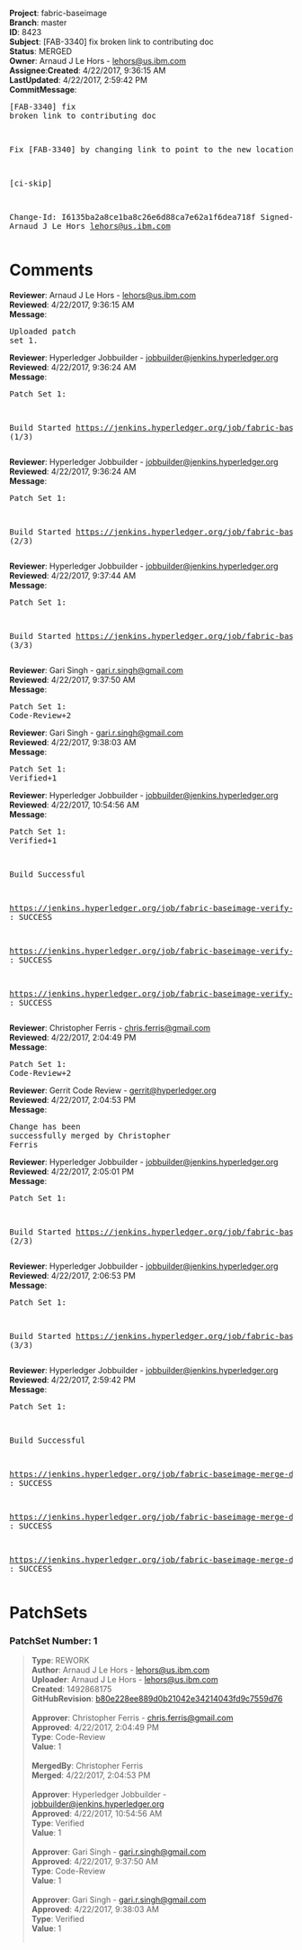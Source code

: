 <strong>Project</strong>: fabric-baseimage</br><strong>Branch</strong>: master<br><strong>ID</strong>: 8423<br><strong>Subject</strong>: [FAB-3340] fix broken link to contributing doc<br><strong>Status</strong>: MERGED<br><strong>Owner</strong>: Arnaud J Le Hors - lehors@us.ibm.com<br><strong>Assignee</strong>:<strong>Created</strong>: 4/22/2017, 9:36:15 AM<br><strong>LastUpdated</strong>: 4/22/2017, 2:59:42 PM<br><strong>CommitMessage</strong>:<br><pre>[FAB-3340] fix broken link to contributing doc

Fix [FAB-3340] by changing link to point to the new location.

[ci-skip]

Change-Id: I6135ba2a8ce1ba8c26e6d88ca7e62a1f6dea718f
Signed-off-by: Arnaud J Le Hors <lehors@us.ibm.com>
</pre><h1>Comments</h1><strong>Reviewer</strong>: Arnaud J Le Hors - lehors@us.ibm.com<br><strong>Reviewed</strong>: 4/22/2017, 9:36:15 AM<br><strong>Message</strong>: <pre>Uploaded patch set 1.</pre><strong>Reviewer</strong>: Hyperledger Jobbuilder - jobbuilder@jenkins.hyperledger.org<br><strong>Reviewed</strong>: 4/22/2017, 9:36:24 AM<br><strong>Message</strong>: <pre>Patch Set 1:

Build Started https://jenkins.hyperledger.org/job/fabric-baseimage-verify-docker-s390x/56/ (1/3)</pre><strong>Reviewer</strong>: Hyperledger Jobbuilder - jobbuilder@jenkins.hyperledger.org<br><strong>Reviewed</strong>: 4/22/2017, 9:36:24 AM<br><strong>Message</strong>: <pre>Patch Set 1:

Build Started https://jenkins.hyperledger.org/job/fabric-baseimage-verify-docker-ppc64le/64/ (2/3)</pre><strong>Reviewer</strong>: Hyperledger Jobbuilder - jobbuilder@jenkins.hyperledger.org<br><strong>Reviewed</strong>: 4/22/2017, 9:37:44 AM<br><strong>Message</strong>: <pre>Patch Set 1:

Build Started https://jenkins.hyperledger.org/job/fabric-baseimage-verify-docker-x86_64/78/ (3/3)</pre><strong>Reviewer</strong>: Gari Singh - gari.r.singh@gmail.com<br><strong>Reviewed</strong>: 4/22/2017, 9:37:50 AM<br><strong>Message</strong>: <pre>Patch Set 1: Code-Review+2</pre><strong>Reviewer</strong>: Gari Singh - gari.r.singh@gmail.com<br><strong>Reviewed</strong>: 4/22/2017, 9:38:03 AM<br><strong>Message</strong>: <pre>Patch Set 1: Verified+1</pre><strong>Reviewer</strong>: Hyperledger Jobbuilder - jobbuilder@jenkins.hyperledger.org<br><strong>Reviewed</strong>: 4/22/2017, 10:54:56 AM<br><strong>Message</strong>: <pre>Patch Set 1: Verified+1

Build Successful 

https://jenkins.hyperledger.org/job/fabric-baseimage-verify-docker-x86_64/78/ : SUCCESS

https://jenkins.hyperledger.org/job/fabric-baseimage-verify-docker-s390x/56/ : SUCCESS

https://jenkins.hyperledger.org/job/fabric-baseimage-verify-docker-ppc64le/64/ : SUCCESS</pre><strong>Reviewer</strong>: Christopher Ferris - chris.ferris@gmail.com<br><strong>Reviewed</strong>: 4/22/2017, 2:04:49 PM<br><strong>Message</strong>: <pre>Patch Set 1: Code-Review+2</pre><strong>Reviewer</strong>: Gerrit Code Review - gerrit@hyperledger.org<br><strong>Reviewed</strong>: 4/22/2017, 2:04:53 PM<br><strong>Message</strong>: <pre>Change has been successfully merged by Christopher Ferris</pre><strong>Reviewer</strong>: Hyperledger Jobbuilder - jobbuilder@jenkins.hyperledger.org<br><strong>Reviewed</strong>: 4/22/2017, 2:05:01 PM<br><strong>Message</strong>: <pre>Patch Set 1:

Build Started https://jenkins.hyperledger.org/job/fabric-baseimage-merge-docker-s390x/17/ (2/3)</pre><strong>Reviewer</strong>: Hyperledger Jobbuilder - jobbuilder@jenkins.hyperledger.org<br><strong>Reviewed</strong>: 4/22/2017, 2:06:53 PM<br><strong>Message</strong>: <pre>Patch Set 1:

Build Started https://jenkins.hyperledger.org/job/fabric-baseimage-merge-docker-x86_64/28/ (3/3)</pre><strong>Reviewer</strong>: Hyperledger Jobbuilder - jobbuilder@jenkins.hyperledger.org<br><strong>Reviewed</strong>: 4/22/2017, 2:59:42 PM<br><strong>Message</strong>: <pre>Patch Set 1:

Build Successful 

https://jenkins.hyperledger.org/job/fabric-baseimage-merge-docker-ppc64le/20/ : SUCCESS

https://jenkins.hyperledger.org/job/fabric-baseimage-merge-docker-x86_64/28/ : SUCCESS

https://jenkins.hyperledger.org/job/fabric-baseimage-merge-docker-s390x/17/ : SUCCESS</pre><h1>PatchSets</h1><h3>PatchSet Number: 1</h3><blockquote><strong>Type</strong>: REWORK<br><strong>Author</strong>: Arnaud J Le Hors - lehors@us.ibm.com<br><strong>Uploader</strong>: Arnaud J Le Hors - lehors@us.ibm.com<br><strong>Created</strong>: 1492868175<br><strong>GitHubRevision</strong>: [b80e228ee889d0b21042e34214043fd9c7559d76](https://github.com/hyperledger/fabric-baseimage/commit/b80e228ee889d0b21042e34214043fd9c7559d76)<br><br><strong>Approver</strong>: Christopher Ferris - chris.ferris@gmail.com<br><strong>Approved</strong>: 4/22/2017, 2:04:49 PM<br><strong>Type</strong>: Code-Review<br><strong>Value</strong>: 1<br><br><strong>MergedBy</strong>: Christopher Ferris<br><strong>Merged</strong>: 4/22/2017, 2:04:53 PM<br><br><strong>Approver</strong>: Hyperledger Jobbuilder - jobbuilder@jenkins.hyperledger.org<br><strong>Approved</strong>: 4/22/2017, 10:54:56 AM<br><strong>Type</strong>: Verified<br><strong>Value</strong>: 1<br><br><strong>Approver</strong>: Gari Singh - gari.r.singh@gmail.com<br><strong>Approved</strong>: 4/22/2017, 9:37:50 AM<br><strong>Type</strong>: Code-Review<br><strong>Value</strong>: 1<br><br><strong>Approver</strong>: Gari Singh - gari.r.singh@gmail.com<br><strong>Approved</strong>: 4/22/2017, 9:38:03 AM<br><strong>Type</strong>: Verified<br><strong>Value</strong>: 1<br><br></blockquote>